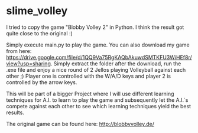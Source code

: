 # slime_volley

I tried to copy the game "Blobby Volley 2" in Python. I think the result got quite close to the original :)

Simply execute main.py to play the game. You can also download my game from here: https://drive.google.com/file/d/1QQ9Va75RgKAQbAkuwdSMTKFU3WiHEf8r/view?usp=sharing.
Simply extract the folder after the download, run the .exe file and enjoy a nice round of 2 Jellos playing Volleyball against each other ;)
Player one is controlled with the W/A/D keys and player 2 is controlled by the arrow keys.

This will be part of a bigger Project where I will use different learning techniques for A.I. to learn to play the game and subsequently let the A.I.´s compete against each other to see which learning techniques yield the best results.


The original game can be found here: http://blobbyvolley.de/


